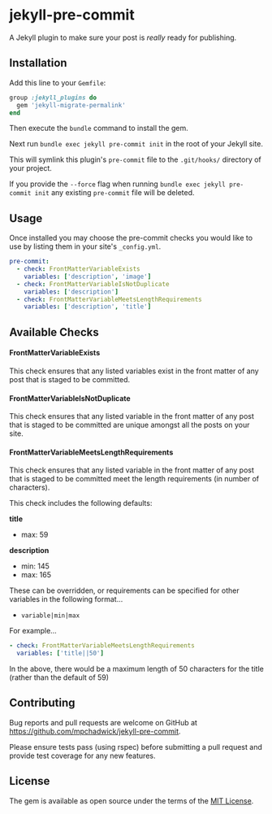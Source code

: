 # jekyll-pre-commit

A Jekyll plugin to make sure your post is _really_ ready for publishing.

## Installation

Add this line to your `Gemfile`:

```ruby
group :jekyll_plugins do
  gem 'jekyll-migrate-permalink'
end
```

Then execute the `bundle` command to install the gem.

Next run `bundle exec jekyll pre-commit init` in the root of your Jekyll site. 

This will symlink this plugin's `pre-commit` file to the `.git/hooks/` directory of your project.

If you provide the `--force` flag when running `bundle exec jekyll pre-commit init` any existing `pre-commit` file will be deleted.

## Usage

Once installed you may choose the pre-commit checks you would like to use by listing them in your site's `_config.yml`.

```yaml
pre-commit:
  - check: FrontMatterVariableExists
    variables: ['description', 'image']
  - check: FrontMatterVariableIsNotDuplicate
    variables: ['description']
  - check: FrontMatterVariableMeetsLengthRequirements
    variables: ['description', 'title']
```

## Available Checks

#### FrontMatterVariableExists

This check ensures that any listed variables exist in the front matter of any post that is staged to be committed.

#### FrontMatterVariableIsNotDuplicate

This check ensures that any listed variable in the front matter of any post that is staged to be committed are unique amongst all the posts on your site.

#### FrontMatterVariableMeetsLengthRequirements

This check ensures that any listed variable in the front matter of any post that is staged to be committed meet the length requirements (in number of characters).

This check includes the following defaults:

**title**

- max: 59

**description**

- min: 145
- max: 165

These can be overridden, or requirements can be specified for other variables in the following format...

- `variable|min|max`

For example...

```yaml
- check: FrontMatterVariableMeetsLengthRequirements
  variables: ['title||50']
```

In the above, there would be a maximum length of 50 characters for the title (rather than the default of 59)

## Contributing

Bug reports and pull requests are welcome on GitHub at https://github.com/mpchadwick/jekyll-pre-commit.

Please ensure tests pass (using rspec) before submitting a pull request and provide test coverage for any new features.

## License

The gem is available as open source under the terms of the [MIT License](http://opensource.org/licenses/MIT).

